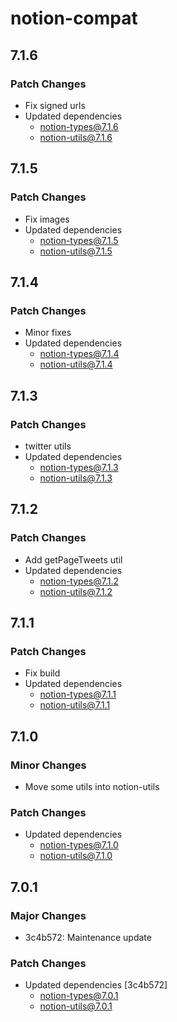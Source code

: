 # notion-compat

## 7.1.6

### Patch Changes

- Fix signed urls
- Updated dependencies
  - notion-types@7.1.6
  - notion-utils@7.1.6

## 7.1.5

### Patch Changes

- Fix images
- Updated dependencies
  - notion-types@7.1.5
  - notion-utils@7.1.5

## 7.1.4

### Patch Changes

- Minor fixes
- Updated dependencies
  - notion-types@7.1.4
  - notion-utils@7.1.4

## 7.1.3

### Patch Changes

- twitter utils
- Updated dependencies
  - notion-types@7.1.3
  - notion-utils@7.1.3

## 7.1.2

### Patch Changes

- Add getPageTweets util
- Updated dependencies
  - notion-types@7.1.2
  - notion-utils@7.1.2

## 7.1.1

### Patch Changes

- Fix build
- Updated dependencies
  - notion-types@7.1.1
  - notion-utils@7.1.1

## 7.1.0

### Minor Changes

- Move some utils into notion-utils

### Patch Changes

- Updated dependencies
  - notion-types@7.1.0
  - notion-utils@7.1.0

## 7.0.1

### Major Changes

- 3c4b572: Maintenance update

### Patch Changes

- Updated dependencies [3c4b572]
  - notion-types@7.0.1
  - notion-utils@7.0.1
